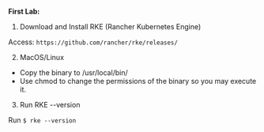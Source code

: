 **First Lab:**

1. Download and Install RKE (Rancher Kubernetes Engine)

Access: `https://github.com/rancher/rke/releases/` 

2. MacOS/Linux
 - Copy the binary to /usr/local/bin/
 - Use chmod to change the permissions of the binary so you may execute it.

3. Run RKE --version

Run `$ rke --version` 
